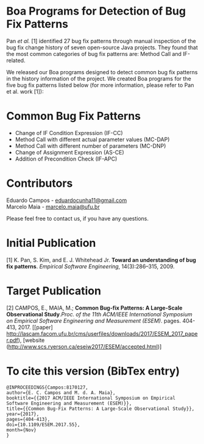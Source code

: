 # Boa Programs for Detection of Bug Fix Patterns 

Pan <i>et al.</i> [1] identified 27 bug fix patterns through manual inspection of the bug fix change history of seven open-source Java projects. They found that the most common categories of bug fix patterns are: Method Call and IF-related. 

We released our Boa programs designed to detect common bug fix patterns in the history information of the project.
We created Boa programs for the five bug fix patterns listed below (for more information, please refer to Pan et al. work [1]):

# Common Bug Fix Patterns

- Change of IF Condition Expression (IF-CC) <br>
- Method Call with different actual parameter values (MC-DAP) <br>
- Method Call with different number of parameters (MC-DNP) <br>
- Change of Assignment Expression (AS-CE) <br>
- Addition of Precondition Check (IF-APC) <br>

# Contributors

Eduardo Campos - eduardocunha11@gmail.com <br>
Marcelo Maia - marcelo.maia@ufu.br <br> 

Please feel free to contact us, if you have any questions.

# Initial Publication

[1] K. Pan, S. Kim, and E. J. Whitehead Jr. <b>Toward an understanding of bug fix patterns</b>. 
<i>Empirical Software Engineering</i>, 14(3):286–315, 2009.

# Target Publication

[2] CAMPOS, E.,  MAIA, M.; <b>Common Bug-fix Patterns: A Large-Scale Observational Study</b>.<i>Proc. of the 11th ACM/IEEE International Symposium on Empirical Software Engineering and Measurement (ESEM)</i>. pages. 404-413, 2017. [[paper] http://lascam.facom.ufu.br/cms/userfiles/downloads/2017/ESEM_2017_paper.pdf), [website (http://www.scs.ryerson.ca/eseiw2017/ESEM/accepted.html)]

# To cite this version (BibTex entry)

```
@INPROCEEDINGS{Campos:8170127, 
author={E. C. Campos and M. d. A. Maia}, 
booktitle={{2017 ACM/IEEE International Symposium on Empirical Software Engineering and Measurement (ESEM)}}, 
title={{Common Bug-Fix Patterns: A Large-Scale Observational Study}}, 
year={2017}, 
pages={404-413}, 
doi={10.1109/ESEM.2017.55}, 
month={Nov}
}
```
